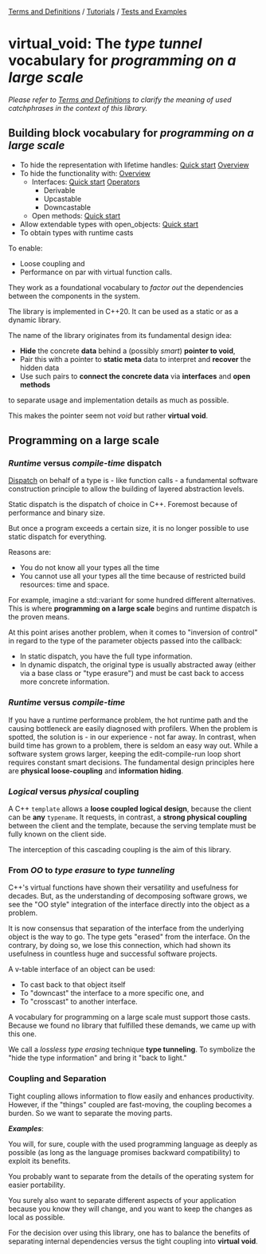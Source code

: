 [Terms and Definitions](/terms_and_definitions.md) / [Tutorials](/tutorials/tutorials_toc.md) / [Tests and Examples](/test/)

# virtual_void: The *type tunnel* vocabulary for *programming on a large scale*

*Please refer to [Terms and Definitions](/terms_and_definitions.md) to clarify the meaning of used catchphrases in the context of this library.*

## Building block vocabulary for *programming on a large scale*

- To hide the representation with lifetime handles: [Quick start](/tutorials/tutorial___1.md/#t1) [Overview](docs/erased_data_overview.md)
- To hide the functionality with: [Overview](docs/erased_functionality.md)
    - Interfaces: [Quick start](/tutorials/tutorial___1.md/#t4) [Operators](/tutorials/tutorial___3.md/#t1)
        - Derivable
        - Upcastable
        - Downcastable
    - Open methods: [Quick start](/tutorials/tutorial___1.md/#t2)
- Allow extendable types with open_objects: [Quick start](/tutorials/tutorial___2.md)
- To obtain types with runtime casts

To enable:

- Loose coupling and
- Performance on par with virtual function calls.

They work as a foundational vocabulary to *factor out* the dependencies between the components in the system.

The library is implemented in C++20. It can be used as a static or as a dynamic library.

The name of the library originates from its fundamental design idea:

- **Hide** the concrete **data** behind a (possibly *smart*) **pointer to void**,
- Pair this with a pointer to **static meta** data to interpret and **recover** the hidden data
- Use such pairs to **connect the concrete data** via **interfaces** and **open methods**

to separate usage and implementation details as much as possible.

This makes the pointer seem not *void* but rather **virtual void**.

## Programming on a large scale

### *Runtime* versus *compile-time* **dispatch**

[Dispatch](medium.com/ingeniouslysimple/static-and-dynamic-dispatch-324d3dc890a3) on behalf of a type is - like function calls - a fundamental software construction principle to allow the building of layered abstraction levels.

Static dispatch is the dispatch of choice in C++. Foremost because of performance and binary size.

But once a program exceeds a certain size, it is no longer possible to use static dispatch for everything.

Reasons are:
- You do not know all your types all the time
- You cannot use all your types all the time because of restricted build resources: time and space.

For example, imagine a std::variant for some hundred different alternatives.
This is where **programming on a large scale** begins and runtime dispatch is the proven means.

At this point arises another problem, when it comes to "inversion of control" in regard to the type of the parameter objects passed into the callback:
- In static dispatch, you have the full type information.
- In dynamic dispatch, the original type is usually abstracted away (either via a base class or "type erasure") and must be cast back to access more concrete information.

### *Runtime* versus *compile-time*

If you have a runtime performance problem, the hot runtime path and the causing bottleneck are easily diagnosed with profilers.
When the problem is spotted, the solution is - in our experience - not far away.
In contrast, when build time has grown to a problem, there is seldom an easy way out.
While a software system grows larger, keeping the edit-compile-run loop short requires constant smart decisions.
The fundamental design principles here are **physical loose-coupling** and **information hiding**.

### *Logical* versus *physical* coupling

A C++ `template` allows a **loose coupled logical design**, because the client can be **any** `typename`. 
It requests, in contrast, a **strong physical coupling** between the client and the template, because the serving template must be fully known on the client side.

The interception of this cascading coupling is the aim of this library.

### From *OO* to *type erasure* to *type tunneling*

C++'s virtual functions have shown their versatility and usefulness for decades.
But, as the understanding of decomposing software grows, we see the "OO style" integration of the interface directly into the object as a problem.

It is now consensus that separation of the interface from the underlying object is the way to go. The type gets "erased" from the interface.
On the contrary, by doing so, we lose this connection, which had shown its usefulness in countless huge and successful software projects.

A v-table interface of an object can be used:
- To cast back to that object itself
- To "downcast" the interface to a more specific one, and
- To "crosscast" to another interface.

A vocabulary for programming on a large scale must support those casts.
Because we found no library that fulfilled these demands, we came up with this one.

We call a *lossless type erasing* technique **type tunneling**.
To symbolize the "hide the type information" and bring it "back to light."

### Coupling and Separation

Tight coupling allows information to flow easily and enhances productivity. However, if the "things" coupled are fast-moving, the coupling becomes a burden.
So we want to separate the moving parts.

***Examples***:

You will, for sure, couple with the used programming language as deeply as possible (as long as the language promises backward compatibility) to exploit its benefits.

You probably want to separate from the details of the operating system for easier portability.

You surely also want to separate different aspects of your application because you know they will change, and you want to keep the changes as local as possible.

For the decision over using this library, one has to balance the benefits of separating internal dependencies versus the tight coupling into **virtual void**.
